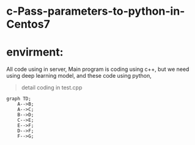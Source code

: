 # c-Pass-parameters-to-python-in-Centos7
# envirment:
  All code using in server, Main program is coding using c++, but we need using deep learning model, and these code using python, 
>detail coding in test.cpp

```graph
graph TD;
    A-->B;
    A-->C;
    B-->D;
    C-->E;
    E-->F;
    D-->F;
    F-->G;
```
